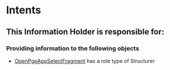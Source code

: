 # Intents
## This Information Holder is responsible for:
### Providing information to the following objects 
* [OpenPgpAppSelectFragment](../Structurers/OpenPgpAppSelectFragment.md) has a role type of Structurer
